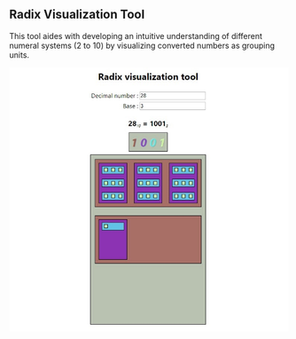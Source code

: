 
## Radix Visualization Tool

This tool aides with developing an intuitive understanding of different numeral systems (2 to 10) by visualizing converted numbers as grouping units. 

![alt text](preview.jpg)

